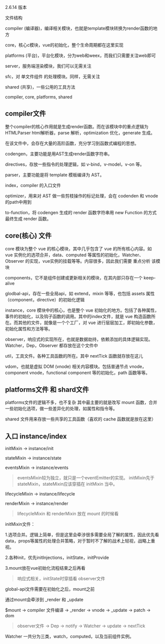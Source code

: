 2.6.14 版本
 
文件结构

compiler (编译器)，编译相关模块，也就是template模块转换为render函数的地方

core，核心c模块，vue的初始化，整个生命周期都在这里实现

platforms (平台)，平台化模块，分为web和weex，而我们只需要关注web即可

server，服务端渲染模块，我们可以无需关注

sfc，对 单文件组件 的处理模块。同样，无需关注

shared (共享)，一些公用的工具方法

compiler, core, platforms, shared

## compiler文件

整个compiler的核心作用就是生成render函数。而在该模块中的重点逻辑为 HTMLParser html解析器，parse 解析，optimization 优化，generate 生成。

在该文件中，会存在大量的高阶函数，充分学习到函数式编程的思想。

codengen，主要功能是用AST生成render函数字符串。

directives，存放一些指令的处理逻辑，如 v-bind，v-model，v-on 等。

parser，主要功能是将 template 模板编译为 AST。

index，compiler 的入口文件

optimizer，用来对 AST 做一些剪枝操作的标记处理，会在 codenden 和 vnode 的path中用到

to-function，将 codengen 生成的 render 函数字符串用 new Function 的方式最终生成 render 函数。

## core(核心) 文件

core 模块为整个 vue 的核心模块，其中几乎包含了 vue 的所有核心内容。如 vue 实例化的选项合并，data、computed 等属性的初始化，Watcher、Observer 的实现，vue实例的挂载等等。内容很多，因此我们需要 重点分析 该模块

components，它不是组件创建或更新相关的模块，在其内部只存在一个 keep-alive

glodbal-api，存在一些全局api，如 extend，mixin 等等，也包括 assets 属性（component，directive）的初始化逻辑

instance，core 模块中的核心，也是整个 vue 初始化的地方。包括了各种属性，事件的初始化，以及钩子函数的调用。其中的index文件，就是 vue 构造函数所在。而其他的文件，就像是一个个工厂，对 vue 进行层层加工，即初始化参数，初始化属性和方法等等。

observer，响应式的实现所在，也就是数据劫持，依赖添加的具体逻辑实现。Watcher，Dep，Observer 都存放在这个文件中

util，工具文件。各种工具函数的所在。其中 nextTick 函数就存放在这儿

vdom，也就是虚拟 DOM (vnode) 相关内容模块。包括普通节点 vnode，component vnode，functional component 等的初始化，path 函数等等。

## platforms文件 和 shard文件

platforms文件的逻辑不多，也不复杂 其中最主要的就是改写 mount 函数，合并一些初始化选项，做一些差异化的处理，如属性和指令等。

shared 文件用来存放一些共享的工具函数（喜欢的 cache 函数就是放在这里）

## 入口 instance/index

initMixin -> instance/init

stateMixin -> instance/state

eventsMixin -> instance/events

> eventsMixin较为独立，就只是一个eventEmitter的实现。 initMixin先于stateMixin，stateMixin应该穿插在 initMixin 当中。

lifecycleMixin -> instance/lifecycle

renderMixin -> instance/render

> lifecycleMixin 和 renderMixin 放在 mount 的时候看

initMixin文件：

1.选项合并。逻辑上简单，但是这里会牵涉很多需要全局了解的属性，因此优先看data，props等属性的处理合并策略，对于暂时不了解的战术上轻视，战略上重视。

2.各种init，优先initInjections，initState，initProvide

3.mount放在vue初始化流程结束之后再看

> 响应式相关，initState时穿插看 observer文件

global-api文件需要在初始化之后，mount之前

通过mount会牵涉到 _render 和 _update

$mount -> compiler 文件编译 -> _render -> vnode -> _update -> patch -> dom

> observer文件 -> Dep -> notify -> Watcher -> update -> nextTick

Watcher 一共分为三类，watch，computed，以及当前组件实例。


